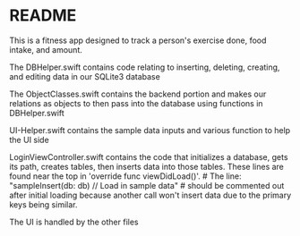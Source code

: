#  README

This is a fitness app designed to track a person's exercise done, food intake, and amount.

The DBHelper.swift contains code relating to inserting, deleting, creating, and editing data in our SQLite3 database

The ObjectClasses.swift contains the backend portion and makes our relations as objects to then pass into the database using functions in DBHelper.swift

UI-Helper.swift contains the sample data inputs and various function to help the UI side

LoginViewController.swift contains the code that initializes a database, gets its path, creates tables, then inserts data into those tables. These lines are found near the top in 'override func viewDidLoad()'.
    # The line: "sampleInsert(db: db) // Load in sample data"
    # should be commented out after initial loading because another call won't insert data due to the primary keys being similar.

The UI is handled by the other files
